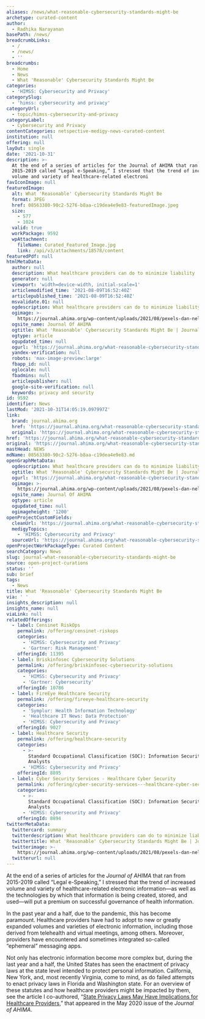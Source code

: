 ```yaml
---
aliases: /news/what-reasonable-cybersecurity-standards-might-be
archetype: curated-content
author:
  - Radhika Narayanan
basePath: /news/
breadcrumbLinks:
  - /
  - /news/
  - ''
breadcrumbs:
  - Home
  - News
  - What 'Reasonable' Cybersecurity Standards Might Be
categories:
  - 'HIMSS: Cybersecurity and Privacy'
categorySlug:
  - 'himss: cybersecurity and privacy'
categoryUrl:
  - topic/himss-cybersecurity-and-privacy
categoryLabel:
  - Cybersecurity and Privacy
contentCategories: netspective-medigy-news-curated-content
institution: null
offering: null
layOut: single
date: '2021-10-31'
description: >-
  At the end of a series of articles for the Journal of AHIMA that ran from
  2015-2019 called “Legal e-Speaking,” I stressed that the trend of increased
  volume and variety of healthcare-related electroni
favIconImage: null
featuredImage:
  alt: What 'Reasonable' Cybersecurity Standards Might Be
  format: JPEG
  href: 08563380-90c2-5276-b8aa-c19dea4e9e83-featuredImage.jpeg
  size:
    - 577
    - 1024
  valid: true
  workPackage: 9592
  wpAttachment:
    fileName: Curated_Featured_Image.jpg
    link: /api/v3/attachments/18578/content
featuredPdf: null
htmlMetaData:
  author: null
  description: What healthcare providers can do to minimize liability
  generator: null
  viewport: 'width=device-width, initial-scale=1'
  articlemodified_time: '2021-08-09T16:52:40Z'
  articlepublished_time: '2021-08-09T16:52:40Z'
  msvalidate.01: null
  ogdescription: What healthcare providers can do to minimize liability
  ogimage: >-
    https://journal.ahima.org/wp-content/uploads/2021/08/pexels-dan-nelson-3949100-1024x577.jpg
  ogsite_name: Journal Of AHIMA
  ogtitle: What 'Reasonable' Cybersecurity Standards Might Be | Journal Of AHIMA
  ogtype: article
  ogupdated_time: null
  ogurl: 'https://journal.ahima.org/what-reasonable-cybersecurity-standards-might-be/'
  yandex-verification: null
  robots: 'max-image-preview:large'
  fbapp_id: null
  oglocale: null
  fbadmins: null
  articlepublisher: null
  google-site-verification: null
  keywords: privacy and security
id: 9592
identifier: News
lastMod: '2021-10-31T14:05:19.097997Z'
link:
  brand: journal.ahima.org
  href: 'https://journal.ahima.org/what-reasonable-cybersecurity-standards-might-be/'
  original: 'https://journal.ahima.org/what-reasonable-cybersecurity-standards-might-be/'
href: 'https://journal.ahima.org/what-reasonable-cybersecurity-standards-might-be/'
original: 'https://journal.ahima.org/what-reasonable-cybersecurity-standards-might-be/'
mastHead: NEWS
mdName: 08563380-90c2-5276-b8aa-c19dea4e9e83.md
openGraphMetaData:
  ogdescription: What healthcare providers can do to minimize liability
  ogtitle: What 'Reasonable' Cybersecurity Standards Might Be | Journal Of AHIMA
  ogurl: 'https://journal.ahima.org/what-reasonable-cybersecurity-standards-might-be/'
  ogimage: >-
    https://journal.ahima.org/wp-content/uploads/2021/08/pexels-dan-nelson-3949100-1024x577.jpg
  ogsite_name: Journal Of AHIMA
  ogtype: article
  ogupdated_time: null
  ogimageheight: '1200'
openProjectCustomFields:
  cleanUrl: 'https://journal.ahima.org/what-reasonable-cybersecurity-standards-might-be/'
  medigyTopics:
    - 'HIMSS: Cybersecurity and Privacy'
  sourceUrl: 'https://journal.ahima.org/what-reasonable-cybersecurity-standards-might-be/'
openProjectWorkPackageType: Curated Content
searchCategory: News
slug: journal-what-reasonable-cybersecurity-standards-might-be
source: open-project-curations
status: ''
sub: brief
tags:
  - News
title: What 'Reasonable' Cybersecurity Standards Might Be
via: ' '
insights_description: null
insights_name: null
viaLink: null
relatedOfferings:
  - label: Censinet RiskOps
    permalink: /offering/censinet-riskops
    categories:
      - 'HIMSS: Cybersecurity and Privacy'
      - 'Gartner: Risk Management'
    offeringId: 11395
  - label: Briskinfosec Cybersecurity Solutions
    permalink: /offering/briskinfosec-cybersecurity-solutions
    categories:
      - 'HIMSS: Cybersecurity and Privacy'
      - 'Gartner: Cybersecurity'
    offeringId: 10786
  - label: FireEye Healthcare Security
    permalink: /offering/fireeye-healthcare-security
    categories:
      - 'Symplur: Health Information Technology'
      - 'Healthcare IT News: Data Protection'
      - 'HIMSS: Cybersecurity and Privacy'
    offeringId: 9027
  - label: Healthcare Security
    permalink: /offering/healthcare-security
    categories:
      - >-
        Standard Occupational Classification (SOC): Information Security
        Analysts
      - 'HIMSS: Cybersecurity and Privacy'
    offeringId: 8895
  - label: Cyber Security Services - Healthcare Cyber Security
    permalink: /offering/cyber-security-services---healthcare-cyber-security
    categories:
      - >-
        Standard Occupational Classification (SOC): Information Security
        Analysts
      - 'HIMSS: Cybersecurity and Privacy'
    offeringId: 8894
twitterMetaData:
  twittercard: summary
  twitterdescription: What healthcare providers can do to minimize liability
  twittertitle: What 'Reasonable' Cybersecurity Standards Might Be | Journal Of AHIMA
  twitterimage: >-
    https://journal.ahima.org/wp-content/uploads/2021/08/pexels-dan-nelson-3949100-1024x577.jpg
  twitterurl: null
---
```

<p>At the end of a series of articles for the <i>Journal of AHIMA</i> that ran from 2015-2019 called “Legal e-Speaking,” I stressed that the trend of increased volume and variety of healthcare-related electronic information—as well as the technologies by which that information is being created, stored, and used—will put a premium on successful governance of health information.</p><p>In the past year and a half, due to the pandemic, this has become paramount. Healthcare providers have had to adopt to new or greatly expanded volumes and varieties of electronic information, including those derived from telehealth and virtual meetings, among others. Moreover, providers have encountered and sometimes integrated so-called “ephemeral” messaging apps.</p><p>Not only has electronic information become more complex but, during the last year and a half, the United States has seen the enactment of privacy laws at the state level intended to protect personal information. California, New York, and, most recently Virginia, come to mind, as do failed attempts to enact privacy laws in Florida and Washington state. For an overview of these statutes and how healthcare providers might be impacted by them, see the article I co-authored, “<a href="https://journal.ahima.org/state-privacy-laws-may-have-implications-for-healthcare-providers/">State Privacy Laws May Have Implications for Healthcare Providers</a>,” that appeared in the May 2020 issue of the <i>Journal of AHIMA</i>.</p>